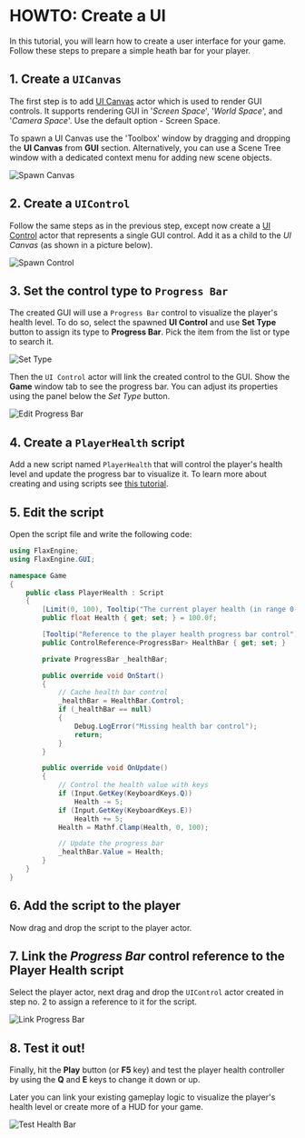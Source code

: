 # HOWTO: Create a UI

In this tutorial, you will learn how to create a user interface for your game. Follow these steps to prepare a simple heath bar for your player.

## 1. Create a `UICanvas`

The first step is to add [UI Canvas](../canvas/index.md) actor which is used to render GUI controls. It supports rendering GUI in '*Screen Space*', '*World Space*', and '*Camera Space*'. Use the default option - Screen Space.

To spawn a UI Canvas use the 'Toolbox' window by dragging and dropping the **UI Canvas** from **GUI** section. Alternatively, you can use a Scene Tree window with a dedicated context menu for adding new scene objects.

![Spawn Canvas](media/spawn-canvas.png)

## 2. Create a `UIControl`

Follow the same steps as in the previous step, except now create a [UI Control](../control/index.md) actor that represents a single GUI control. Add it as a child to the *UI Canvas* (as shown in a picture below).

![Spawn Control](media/spawn-control.png)

## 3. Set the control type to `Progress Bar`

The created GUI will use a `Progress Bar` control to visualize the player's health level. To do so, select the spawned **UI Control** and use **Set Type** button to assign its type to **Progress Bar**. Pick the item from the list or type to search it.

![Set Type](media/set-progress-bar.png)

Then the `UI Control` actor will link the created control to the GUI. Show the **Game** window tab to see the progress bar. You can adjust its properties using the panel below the *Set Type* button.

![Edit Progress Bar](media/created-progress-bar.gif)

## 4. Create a `PlayerHealth` script

Add a new script named `PlayerHealth` that will control the player's health level and update the progress bar to visualize it. To learn more about creating and using scripts see [this tutorial](../../scripting/new-script.md).

## 5. Edit the script

Open the script file and write the following code:

```cs
using FlaxEngine;
using FlaxEngine.GUI;

namespace Game
{
	public class PlayerHealth : Script
	{
		[Limit(0, 100), Tooltip("The current player health (in range 0-100)")]
		public float Health { get; set; } = 100.0f;

		[Tooltip("Reference to the player health progress bar control")]
		public ControlReference<ProgressBar> HealthBar { get; set; }

		private ProgressBar _healthBar;

		public override void OnStart()
		{
			// Cache health bar control
			_healthBar = HealthBar.Control;
			if (_healthBar == null)
			{
				Debug.LogError("Missing health bar control");
				return;
			}
		}

		public override void OnUpdate()
		{
			// Control the health value with keys
			if (Input.GetKey(KeyboardKeys.Q))
				Health -= 5;
			if (Input.GetKey(KeyboardKeys.E))
				Health += 5;
			Health = Mathf.Clamp(Health, 0, 100);

			// Update the progress bar
			_healthBar.Value = Health;
		}
	}
}
```

## 6. Add the script to the player

Now drag and drop the script to the player actor.

## 7. Link the *Progress Bar* control reference to the Player Health script

Select the player actor, next drag and drop the `UIControl` actor created in step no. 2 to assign a reference to it for the script.

![Link Progress Bar](media/link-progress-bar.gif)

## 8. Test it out!

Finally, hit the **Play** button (or **F5** key) and test the player health controller by using the **Q** and **E** keys to change it down or up.

Later you can link your existing gameplay logic to visualize the player's health level or create more of a HUD for your game.

![Test Health Bar](media/test-progress-bar.gif)

